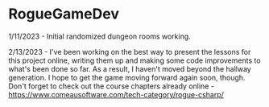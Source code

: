 # RogueGameDev

1/11/2023 - Initial randomized dungeon rooms working.

2/13/2023 - I've been working on the best way to present the lessons for this project online, writing them up and making some code improvements to what's been done so far.  As a result, I haven't moved beyond the hallway generation.  I hope to get the game moving forward again soon, though.  Don't forget to check out the course chapters already online - https://www.comeausoftware.com/tech-category/rogue-csharp/ 
